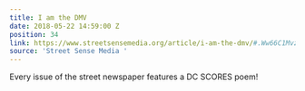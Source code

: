 ```yaml
---
title: I am the DMV
date: 2018-05-22 14:59:00 Z
position: 34
link: https://www.streetsensemedia.org/article/i-am-the-dmv/#.Ww66C1MvzVo
source: 'Street Sense Media '
---
```


Every issue of the street newspaper features a DC SCORES poem!